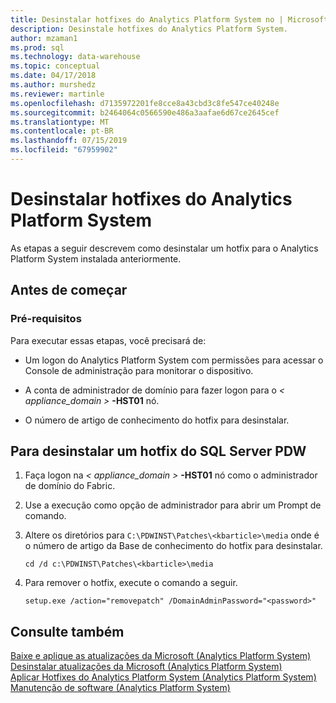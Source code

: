 ```yaml
---
title: Desinstalar hotfixes do Analytics Platform System no | Microsoft Docs
description: Desinstale hotfixes do Analytics Platform System.
author: mzaman1
ms.prod: sql
ms.technology: data-warehouse
ms.topic: conceptual
ms.date: 04/17/2018
ms.author: murshedz
ms.reviewer: martinle
ms.openlocfilehash: d7135972201fe8cce8a43cbd3c8fe547ce40248e
ms.sourcegitcommit: b2464064c0566590e486a3aafae6d67ce2645cef
ms.translationtype: MT
ms.contentlocale: pt-BR
ms.lasthandoff: 07/15/2019
ms.locfileid: "67959902"
---
```

# <a name="uninstall-analytics-platform-system-hotfixes"></a>Desinstalar hotfixes do Analytics Platform System 
As etapas a seguir descrevem como desinstalar um hotfix para o Analytics Platform System instalada anteriormente.  
  
## <a name="before-you-begin"></a>Antes de começar  
  
### <a name="prerequisites"></a>Pré-requisitos  
Para executar essas etapas, você precisará de:  
  
-   Um logon do Analytics Platform System com permissões para acessar o Console de administração para monitorar o dispositivo.  
  
-   A conta de administrador de domínio para fazer logon para o <em>< appliance_domain ></em> **-HST01** nó.  
  
-   O número de artigo de conhecimento do hotfix para desinstalar.  
  
## <a name="HowToUninstallPDW"></a>Para desinstalar um hotfix do SQL Server PDW  
  
1.  Faça logon na <em>< appliance_domain ></em> **-HST01** nó como o administrador de domínio do Fabric.  
  
2.  Use a execução como opção de administrador para abrir um Prompt de comando.  
  
3.  Altere os diretórios para `C:\PDWINST\Patches\<kbarticle>\media` onde *<kbarticle>* é o número de artigo da Base de conhecimento do hotfix para desinstalar.  
  
    ```  
    cd /d c:\PDWINST\Patches\<kbarticle>\media  
    ```  
  
4.  Para remover o hotfix, execute o comando a seguir.  
  
    ```  
    setup.exe /action="removepatch" /DomainAdminPassword="<password>"  
    ```  
  
## <a name="see-also"></a>Consulte também  
[Baixe e aplique as atualizações da Microsoft &#40;Analytics Platform System&#41;](download-and-apply-microsoft-updates.md)  
[Desinstalar atualizações da Microsoft &#40;Analytics Platform System&#41;](uninstall-microsoft-updates.md)  
[Aplicar Hotfixes do Analytics Platform System &#40;Analytics Platform System&#41;](apply-analytics-platform-system-hotfixes.md)  
[Manutenção de software &#40;Analytics Platform System&#41;](software-servicing.md)  
  
